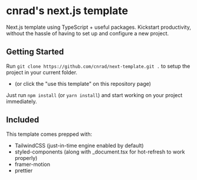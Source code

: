 # cnrad's next.js template

Next.js template using TypeScript + useful packages. Kickstart productivity, without the hassle of having to set up and configure a new project.

## Getting Started

Run `git clone https://github.com/cnrad/next-template.git .` to setup the project in your current folder.

- (or click the "use this template" on this repository page)

Just run `npm install` (or `yarn install`) and start working on your project immediately.

## Included

This template comes prepped with:

-   TailwindCSS (just-in-time engine enabled by default)
-   styled-components (along with \_document.tsx for hot-refresh to work properly)
-   framer-motion
-   prettier
